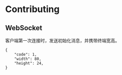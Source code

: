 # Contributing

## WebSocket

客户端第一次连接时，发送初始化消息，并携带终端宽高。

```jsonc
{
    "code": 1,
    "width": 80,
    "height": 24,
}
```
